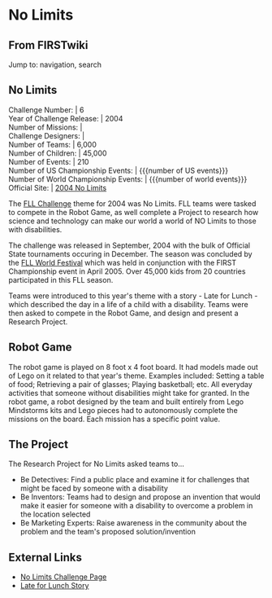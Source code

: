 # No Limits

## From FIRSTwiki

Jump to: navigation, search

## No Limits

Challenge Number: | 6<br>
Year of Challenge Release: | 2004<br>
Number of Missions: |<br>
Challenge Designers: |<br>
Number of Teams: | 6,000<br>
Number of Children: | 45,000<br>
Number of Events: | 210<br>
Number of US Championship Events: | {{{number of US events}}}<br>
Number of World Championship Events: | {{{number of world events}}}<br>
Official Site: | [2004 No Limits](http://www.firstlegoleague.org/default.aspx?pid=13420 "http://www.firstlegoleague.org/default.aspx?pid=13420")

The [FLL Challenge](FLL_Challenge "FLL Challenge") theme for 2004 was No Limits. FLL teams were tasked to compete in the Robot Game, as well complete a Project to research how science and technology can make our world a world of NO Limits to those with disabilities.

The challenge was released in September, 2004 with the bulk of Official State tournaments occuring in December. The season was concluded by the [FLL World Festival](FLL_World_Festival "FLL World Festival") which was held in conjunction with the FIRST Championship event in April 2005\. Over 45,000 kids from 20 countries participated in this FLL season.

Teams were introduced to this year's theme with a story - Late for Lunch - which described the day in a life of a child with a disability. Teams were then asked to compete in the Robot Game, and design and present a Research Project.

## Robot Game

The robot game is played on 8 foot x 4 foot board. It had models made out of Lego on it related to that year's theme. Examples included: Setting a table of food; Retrieving a pair of glasses; Playing basketball; etc. All everyday activities that someone without disabilities might take for granted. In the robot game, a robot designed by the team and built entirely from Lego Mindstorms kits and Lego pieces had to autonomously complete the missions on the board. Each mission has a specific point value.

## The Project

The Research Project for No Limits asked teams to...

- Be Detectives: Find a public place and examine it for challenges that might be faced by someone with a disability
- Be Inventors: Teams had to design and propose an invention that would make it easier for someone with a disability to overcome a problem in the location selected
- Be Marketing Experts: Raise awareness in the community about the problem and the team's proposed solution/invention

## External Links

- [No Limits Challenge Page](http://www.firstlegoleague.org/nobanner.aspx?pid=13420| "http://www.firstlegoleague.org/nobanner.aspx?pid=13420|")
- [Late for Lunch Story](http://www.firstlegoleague.org/sitemod/upload/Root/images/2004Challenge/story.pdf| "http://www.firstlegoleague.org/sitemod/upload/Root/images/2004Challenge/story.pdf|")
